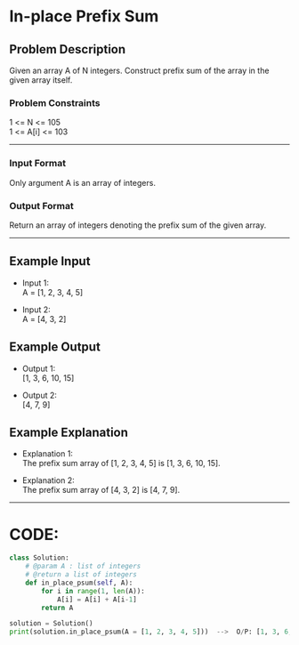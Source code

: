 # In-place Prefix Sum

## Problem Description
Given an array A of N integers. Construct prefix sum of the array in the given array itself.

### Problem Constraints
1 <= N <= 105 </br>
1 <= A[i] <= 103

---

### Input Format
Only argument A is an array of integers.

### Output Format
Return an array of integers denoting the prefix sum of the given array.

---

## Example Input
- Input 1: </br>
A = [1, 2, 3, 4, 5]

- Input 2: </br>
A = [4, 3, 2]

## Example Output
- Output 1: </br>
[1, 3, 6, 10, 15]

- Output 2: </br>
[4, 7, 9]

## Example Explanation
- Explanation 1: </br>
The prefix sum array of [1, 2, 3, 4, 5] is [1, 3, 6, 10, 15].

- Explanation 2: </br>
The prefix sum array of [4, 3, 2] is [4, 7, 9].

---

# CODE:

```python
class Solution:
    # @param A : list of integers
    # @return a list of integers
    def in_place_psum(self, A):
        for i in range(1, len(A)):
            A[i] = A[i] + A[i-1]
        return A

solution = Solution()
print(solution.in_place_psum(A = [1, 2, 3, 4, 5]))  -->  O/P: [1, 3, 6, 10, 15]
```
